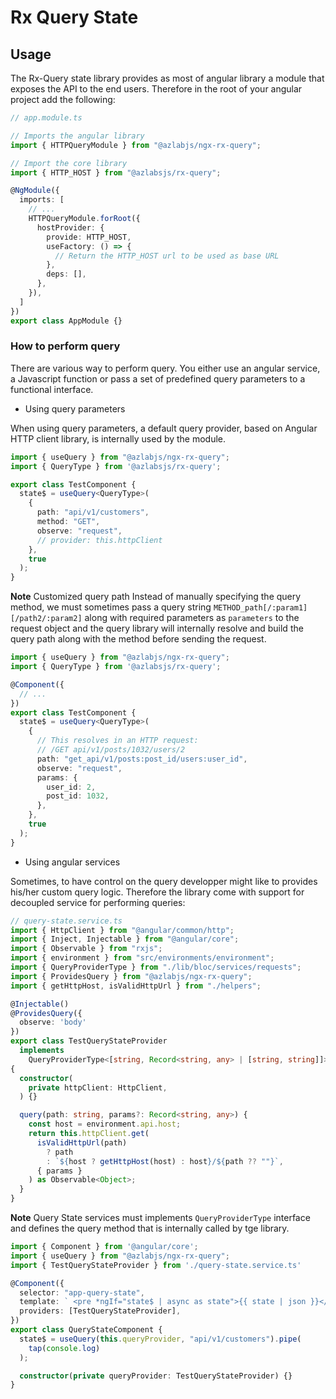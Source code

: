 # Rx Query State

## Usage

The Rx-Query state library provides as most of angular library a module that exposes the API to the end users. Therefore in the root of your angular project add the following:

```ts
// app.module.ts

// Imports the angular library
import { HTTPQueryModule } from "@azlabjs/ngx-rx-query";

// Import the core library
import { HTTP_HOST } from "@azlabsjs/rx-query";

@NgModule({
  imports: [
    // ... 
    HTTPQueryModule.forRoot({
      hostProvider: {
        provide: HTTP_HOST,
        useFactory: () => {
          // Return the HTTP_HOST url to be used as base URL
        },
        deps: [],
      },
    }),
  ]
})
export class AppModule {}
```

### How to perform query

There are various way to perform query. You either use an angular service, a Javascript function or pass a set of predefined query parameters to a functional interface.

* Using query parameters

When using query parameters, a default query provider, based on Angular HTTP client library, is internally used by the module.

```ts
import { useQuery } from "@azlabjs/ngx-rx-query";
import { QueryType } from '@azlabsjs/rx-query';

export class TestComponent {
  state$ = useQuery<QueryType>(
    {
      path: "api/v1/customers",
      method: "GET",
      observe: "request",
      // provider: this.httpClient
    },
    true
  );
}
```

**Note** Customized query path
  Instead of manually specifying the query method, we must sometimes pass a query  string `METHOD_path[/:param1][/path2/:param2]` along with required parameters as `parameters` to the request object and the query library will internally resolve and build the query path along with the method before sending the request.

```ts
import { useQuery } from "@azlabjs/ngx-rx-query";
import { QueryType } from '@azlabsjs/rx-query';

@Component({
  // ...
})
export class TestComponent {
  state$ = useQuery<QueryType>(
    {
      // This resolves in an HTTP request:
      // /GET api/v1/posts/1032/users/2
      path: "get_api/v1/posts:post_id/users:user_id",
      observe: "request",
      params: {
        user_id: 2,
        post_id: 1032,
      },
    },
    true
  );
}
```

* Using angular services

Sometimes, to have control on the query developper might like to provides his/her custom query logic. Therefore the library come with support for decoupled service for performing queries:

```ts
// query-state.service.ts
import { HttpClient } from "@angular/common/http";
import { Inject, Injectable } from "@angular/core";
import { Observable } from "rxjs";
import { environment } from "src/environments/environment";
import { QueryProviderType } from "./lib/bloc/services/requests";
import { ProvidesQuery } from "@azlabjs/ngx-rx-query";
import { getHttpHost, isValidHttpUrl } from "./helpers";

@Injectable()
@ProvidesQuery({
  observe: 'body'
})
export class TestQueryStateProvider
  implements
    QueryProviderType<[string, Record<string, any> | [string, string]]>
{
  constructor(
    private httpClient: HttpClient,
  ) {}

  query(path: string, params?: Record<string, any>) {
    const host = environment.api.host;
    return this.httpClient.get(
      isValidHttpUrl(path)
        ? path
        : `${host ? getHttpHost(host) : host}/${path ?? ""}`,
      { params }
    ) as Observable<Object>;
  }
}

```

**Note** Query State services must implements `QueryProviderType` interface and defines the query method that is internally called by tge library.

```ts
import { Component } from '@angular/core';
import { useQuery } from "@azlabjs/ngx-rx-query";
import { TestQueryStateProvider } from './query-state.service.ts'

@Component({
  selector: "app-query-state",
  template: ` <pre *ngIf="state$ | async as state">{{ state | json }}</pre> `,
  providers: [TestQueryStateProvider],
})
export class QueryStateComponent {
  state$ = useQuery(this.queryProvider, "api/v1/customers").pipe(
    tap(console.log)
  );

  constructor(private queryProvider: TestQueryStateProvider) {}
}

```
